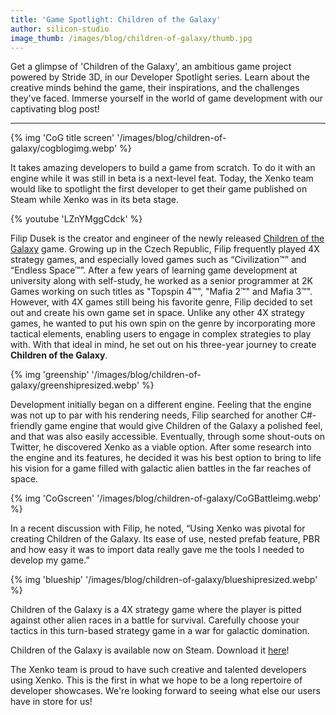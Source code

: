 ```yaml
---
title: 'Game Spotlight: Children of the Galaxy'
author: silicon-studio
image_thumb: /images/blog/children-of-galaxy/thumb.jpg
---
```


Get a glimpse of 'Children of the Galaxy', an ambitious game project powered by Stride 3D, in our Developer Spotlight series. Learn about the creative minds behind the game, their inspirations, and the challenges they've faced. Immerse yourself in the world of game development with our captivating blog post!

---

{% img 'CoG title screen' '/images/blog/children-of-galaxy/cogblogimg.webp' %}

It takes amazing developers to build a game from scratch. To do it with an engine while it was still in beta is a next-level feat. Today, the Xenko team would like to spotlight the first developer to get their game published on Steam while Xenko was in its beta stage.

{% youtube 'LZnYMggCdck' %}

Filip Dusek is the creator and engineer of the newly released [Children of the Galaxy](http://store.steampowered.com/app/563390/) game. Growing up in the Czech Republic, Filip frequently played 4X strategy games, and especially loved games such as “Civilization™” and “Endless Space™”. After a few years of learning game development at university along with self-study, he worked as a senior programmer at 2K Games working on such titles as "Topspin 4™", "Mafia 2™" and Mafia 3™". However, with 4X games still being his favorite genre, Filip decided to set out and create his own game set in space. Unlike any other 4X strategy games, he wanted to put his own spin on the genre by incorporating more tactical elements, enabling users to engage in complex strategies to play with. With that ideal in mind, he set out on his three-year journey to create **Children of the Galaxy**.

{% img 'greenship' '/images/blog/children-of-galaxy/greenshipresized.webp' %}

Development initially began on a different engine. Feeling that the engine was not up to par with his rendering needs, Filip searched for another C#-friendly game engine that would give Children of the Galaxy a polished feel, and that was also easily accessible. Eventually, through some shout-outs on Twitter, he discovered Xenko as a viable option. After some research into the engine and its features, he decided it was his best option to bring to life his vision for a game filled with galactic alien battles in the far reaches of space.

{% img 'CoGscreen' '/images/blog/children-of-galaxy/CoGBattleimg.webp' %}

In a recent discussion with Filip, he noted, “Using Xenko was pivotal for creating Children of the Galaxy. Its ease of use, nested prefab feature, PBR and how easy it was to import data really gave me the tools I needed to develop my game.”

{% img 'blueship' '/images/blog/children-of-galaxy/blueshipresized.webp' %}

Children of the Galaxy is a 4X strategy game where the player is pitted against other alien races in a battle for survival. Carefully choose your tactics in this turn-based strategy game in a war for galactic domination.


Children of the Galaxy is available now on Steam. Download it  [here](http://store.steampowered.com/app/563390/)!

The Xenko team is proud to have such creative and talented developers using Xenko. This is the first in what we hope to be a long repertoire of developer showcases. We're looking forward to seeing what else our users have in store for us!